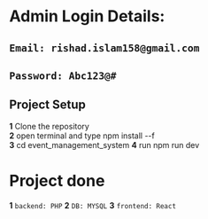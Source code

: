 # Admin Login Details:
## `Email: rishad.islam158@gmail.com`
## `Password: Abc123@#`

## Project Setup 

**1** Clone the repository <br/>
**2** open terminal and type npm install --f <br/>
**3** cd event_management_system
**4** run npm run dev

# Project done 
**1** `backend: PHP`
**2** `DB: MYSQL`
**3** `frontend: React`